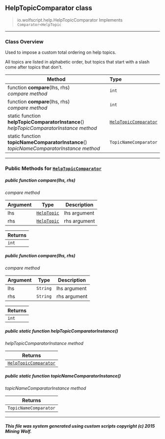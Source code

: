 ## HelpTopicComparator __class__

>io.wolfscript.help.HelpTopicComparator
>Implements `Comparator<HelpTopic`

---

### Class Overview

Used to impose a custom total ordering on help topics. <p> All topics are listed in alphabetic order, but topics that start with a slash come after topics that don't.

Method | Type   
--- | :--- 
 function __compare__(lhs, rhs) <br> _compare method_ | `int`
 function __compare__(lhs, rhs) <br> _compare method_ | `int`
static function __helpTopicComparatorInstance__() <br> _helpTopicComparatorInstance method_ | [`HelpTopicComparator`](HelpTopicComparator.md)
static function __topicNameComparatorInstance__() <br> _topicNameComparatorInstance method_ | `TopicNameComparator`



---


### Public Methods for [`HelpTopicComparator`](HelpTopicComparator.md)

##### <a id='compare'></a>public  function __compare__(lhs, rhs)

_compare method_

Argument | Type | Description  
--- | --- | --- 
lhs | [`HelpTopic`](HelpTopic.md) | lhs argument
rhs | [`HelpTopic`](HelpTopic.md) | rhs argument

Returns | 
--- | 
`int` |


##### <a id='compare'></a>public  function __compare__(lhs, rhs)

_compare method_

Argument | Type | Description  
--- | --- | --- 
lhs | `String` | lhs argument
rhs | `String` | rhs argument

Returns | 
--- | 
`int` |


##### <a id='helptopiccomparatorinstance'></a>public static function __helpTopicComparatorInstance__()

_helpTopicComparatorInstance method_

Returns | 
--- | 
[`HelpTopicComparator`](HelpTopicComparator.md) |


##### <a id='topicnamecomparatorinstance'></a>public static function __topicNameComparatorInstance__()

_topicNameComparatorInstance method_

Returns | 
--- | 
`TopicNameComparator` |


---


##### This file was system generated using custom scripts copyright (c) 2015 Mining Wolf.
	

